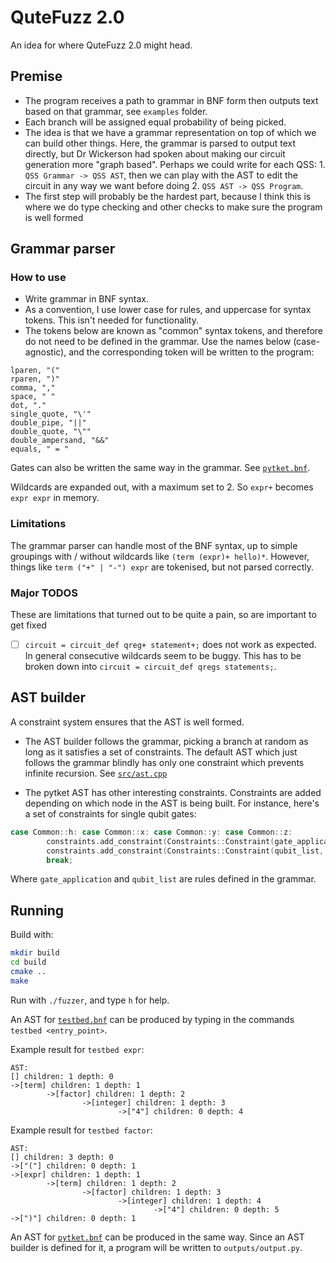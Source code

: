 # QuteFuzz 2.0

An idea for where QuteFuzz 2.0 might head. 

## Premise

- The program receives a path to grammar in BNF form then outputs text based on that grammar, see `examples` folder.
- Each branch will be assigned equal probability of being picked.
- The idea is that we have a grammar representation on top of which we can build other things. Here, the grammar is parsed to output text directly, but Dr Wickerson had spoken about making our circuit generation more "graph based". Perhaps we could write for each QSS: 1. `QSS Grammar -> QSS AST`, then we can play with the AST to edit the circuit in any way we want before doing 2. `QSS AST -> QSS Program`. 
- The first step will probably be the hardest part, because I think this is where we do type checking and other checks to make sure the program is well formed

## Grammar parser

### How to use
- Write grammar in BNF syntax. 
- As a convention, I use lower case for rules, and uppercase for syntax tokens. This isn't needed for functionality.
- The tokens below are known as "common" syntax tokens, and therefore do not need to be defined in the grammar. 
Use the names below (case-agnostic), and the corresponding token will be written to the program:
```
lparen, "("
rparen, ")"
comma, ","
space, " "
dot, "."
single_quote, "\'"
double_pipe, "||"
double_quote, "\""
double_ampersand, "&&"
equals, " = "
```

Gates can also be written the same way in the grammar. See [`pytket.bnf`](examples/pytket.bnf).

Wildcards are expanded out, with a maximum set to 2. So `expr+` becomes `expr expr` in memory. 

### Limitations

The grammar parser can handle most of the BNF syntax, up to simple groupings with / without wildcards like `(term (expr)+ hello)*`. However, things like `term ("+" | "-") expr` are tokenised, but not parsed correctly. 

### Major TODOS
These are limitations that turned out to be quite a pain, so are important to get fixed
- [ ] `circuit = circuit_def qreg+ statement+;` does not work as expected. In general consecutive wildcards seem to be buggy. This has to be broken down into `circuit = circuit_def qregs statements;`. 

## AST builder

A constraint system ensures that the AST is well formed. 

- The AST builder follows the grammar, picking a branch at random as long as it satisfies a set of constraints. The default AST which just follows the grammar blindly has only one constraint which prevents infinite recursion. See [`src/ast.cpp`](src/ast.cpp#L16-#L21)

- The pytket AST has other interesting constraints. Constraints are added depending on which node in the AST is being built. For instance, here's a set of constraints for single qubit gates:

```C++
case Common::h: case Common::x: case Common::y: case Common::z:
        constraints.add_constraint(Constraints::Constraint(gate_application, Constraints::BRANCH_SIZE_EQUALS, 1)); 
        constraints.add_constraint(Constraints::Constraint(qubit_list, Constraints::BRANCH_SIZE_EQUALS, 1)); 
        break;
```

Where `gate_application` and `qubit_list` are rules defined in the grammar.

## Running

Build with:

```sh
mkdir build
cd build
cmake ..
make
```

Run with `./fuzzer`, and type `h` for help.

An AST for [`testbed.bnf`](examples/testbed.bnf) can be produced by typing in the commands `testbed <entry_point>`.

Example result for `testbed expr`:
```
AST: 
[] children: 1 depth: 0
->[term] children: 1 depth: 1
        ->[factor] children: 1 depth: 2
                ->[integer] children: 1 depth: 3
                        ->["4"] children: 0 depth: 4
```

Example result for `testbed factor`:
```
AST: 
[] children: 3 depth: 0
->["("] children: 0 depth: 1
->[expr] children: 1 depth: 1
        ->[term] children: 1 depth: 2
                ->[factor] children: 1 depth: 3
                        ->[integer] children: 1 depth: 4
                                ->["4"] children: 0 depth: 5
->[")"] children: 0 depth: 1
```

An AST for [`pytket.bnf`](examples/pytket.bnf) can be produced in the same way. Since an AST builder is defined for it, a program will be written to `outputs/output.py`.  
